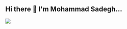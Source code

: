 ## Hi there 👋 I'm Mohammad Sadegh...

<a href="https://wakatime.com"><img src="https://wakatime.com/share/@8f15f27c-6d24-4ae7-8626-9a1ced258bba/7d641e89-467b-443f-badd-edb7b894ffee.svg"></a>
